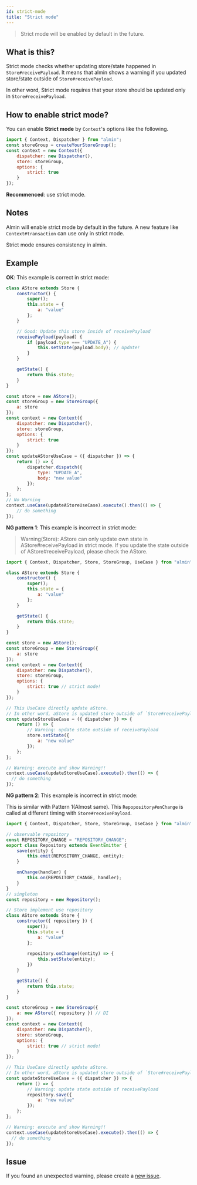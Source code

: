 ```yaml
---
id: strict-mode
title: "Strict mode"
---
```


> Strict mode will be enabled by default in the future.

## What is this?

Strict mode checks whether updating store/state happened in `Store#receivePayload`.
It means that almin shows a warning if you updated store/state outside of `Store#receivePayload`.

In other word, Strict mode requires that your store should be updated only in `Store#receivePayload`.

## How to enable strict mode?

You can enable **Strict mode** by `Context`'s options like the following.

```js
import { Context, Dispatcher } from "almin";
const storeGroup = createYourStoreGroup();
const context = new Context({
    dispatcher: new Dispatcher(),
    store: storeGroup,
    options: {
        strict: true
    }
});
```

**Recommenced**: use strict mode.

## Notes

Almin will enable strict mode by default in the future.
A new feature like `Context#transaction` can use only in strict mode.

Strict mode ensures consistency in almin.

## Example

**OK**: This example is correct in strict mode:

```js
class AStore extends Store {
    constructor() {
        super();
        this.state = {
            a: "value"
        };
    }

    // Good: Update this store inside of receivePayload
    receivePayload(payload) {
        if (payload.type === "UPDATE_A") {
            this.setState(payload.body); // Update!
        }
    }

    getState() {
        return this.state;
    }
}

const store = new AStore();
const storeGroup = new StoreGroup({
    a: store
});
const context = new Context({
    dispatcher: new Dispatcher(),
    store: storeGroup,
    options: {
        strict: true
    }
});
const updateAStoreUseCase = ({ dispatcher }) => {
    return () => {
        dispatcher.dispatch({
            type: "UPDATE_A",
            body: "new value"
        });
    };
};
// No Warning
context.useCase(updateAStoreUseCase).execute().then(() => {
    // do something
});

```

**NG pattern 1**: This example is incorrect in strict mode:

> Warning(Store): AStore can only update own state in AStore#receivePayload in strict mode.
> If you update the state outside of AStore#receivePayload, please check the AStore.

```js
import { Context, Dispatcher, Store, StoreGroup, UseCase } from "almin";

class AStore extends Store {
    constructor() {
        super();
        this.state = {
            a: "value"
        };
    }

    getState() {
        return this.state;
    }
}

const store = new AStore();
const storeGroup = new StoreGroup({
    a: store
});
const context = new Context({
    dispatcher: new Dispatcher(),
    store: storeGroup,
    options: {
        strict: true // strict mode!
    }
});

// This UseCase directly update aStore.
// In other word, aStore is updated store outside of `Store#receivePayload`.
const updateStoreUseCase = ({ dispatcher }) => {
    return () => {
        // Warning: update state outside of receivePayload
        store.setState({
            a: "new value"
        });
    };
};

// Warning: execute and show Warning!!
context.useCase(updateStoreUseCase).execute().then(() => {
  // do something
});
```

**NG pattern 2**: This example is incorrect in strict mode:

This is similar with Pattern 1(Almost same).
This `Repopository#onChange` is called at different timing with `Store#receivePayload`. 

```js
import { Context, Dispatcher, Store, StoreGroup, UseCase } from "almin";

// observable repository
const REPOSITORY_CHANGE = "REPOSITORY_CHANGE";
export class Repository extends EventEmitter {
    save(entity) {
        this.emit(REPOSITORY_CHANGE, entity);
    }

    onChange(handler) {
        this.on(REPOSITORY_CHANGE, handler);
    }
}
// singleton
const repository = new Repository();

// Store implement use repository
class AStore extends Store {
    constructor({ repository }) {
        super();
        this.state = {
            a: "value"
        };
        
        repository.onChange((entity) => {
            this.setState(entity);
        })
    }

    getState() {
        return this.state;
    }
}

const storeGroup = new StoreGroup({
    a: new AStore({ repository }) // DI
});
const context = new Context({
    dispatcher: new Dispatcher(),
    store: storeGroup,
    options: {
        strict: true // strict mode!
    }
});

// This UseCase directly update aStore.
// In other word, aStore is updated store outside of `Store#receivePayload`.
const updateStoreUseCase = ({ dispatcher }) => {
    return () => {
        // Warning: update state outside of receivePayload
        repository.save({
            a: "new value"
        });
    };
};

// Warning: execute and show Warning!!
context.useCase(updateStoreUseCase).execute().then(() => {
  // do something
});
```

## Issue

<!-- textlint-disable -->

If you found an unexpected warning, please create a [new issue](https://github.com/almin/almin/issues/new).

